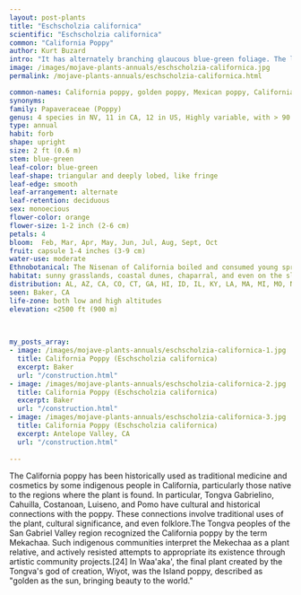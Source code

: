 ```yaml
---
layout: post-plants
title: "Eschscholzia californica"
scientific: "Eschscholzia californica"
common: "California Poppy"
author: Kurt Buzard
intro: "It has alternately branching glaucous blue-green foliage. The leaves are alternately divided into round, lobed segments. Can be poisonous if ingested. The flowers are solitary on long stems, silky-textured, with four petals. Flower color ranges through yellow, orange and red. Flowering occurs from February to September in the northern hemisphere. The petals close at night (or in cold, windy weather) and open again the following morning, although they may remain closed in cloudy weather. The fruit is a slender, dehiscent capsule 3 to 9 cm (1.2 to 3.5 in) long, which splits in two, sometimes explosively with an audible snap, to release numerous small wide black or dark brown seeds."
image: /images/mojave-plants-annuals/eschscholzia-californica.jpg
permalink: /mojave-plants-annuals/eschscholzia-californica.html

common-names: California poppy, golden poppy, Mexican poppy, California sunlight or cup of gold
synonyms: 
family: Papaveraceae (Poppy)
genus: 4 species in NV, 11 in CA, 12 in US, Highly variable, with > 90 taxa described
type: annual
habit: forb
shape: upright
size: 2 ft (0.6 m)
stem: blue-green
leaf-color: blue-green
leaf-shape: triangular and deeply lobed, like fringe
leaf-edge: smooth
leaf-arrangement: alternate
leaf-retention: deciduous
sex: monoecious
flower-color: orange
flower-size: 1-2 inch (2-6 cm)
petals: 4
bloom:  Feb, Mar, Apr, May, Jun, Jul, Aug, Sept, Oct
fruit: capsule 1-4 inches (3-9 cm)
water-use: moderate
Ethnobotanical: The Nisenan of California boiled and consumed young spring leaves
habitat: sunny grasslands, coastal dunes, chaparral, and even on the slopes of pine and redwood forests
distribution: AL, AZ, CA, CO, CT, GA, HI, ID, IL, KY, LA, MA, MI, MO, NC, NE, NH, NM, NV, NY, OH, OR, PA, SC, TN, TX, UT, WA, WI, WY sold commercially and naturalized everywhere
seen: Baker, CA
life-zone: both low and high altitudes
elevation: <2500 ft (900 m)
 
   

my_posts_array:
- image: /images/mojave-plants-annuals/eschscholzia-californica-1.jpg
  title: California Poppy (Eschscholzia californica)
  excerpt: Baker
  url: "/construction.html"
- image: /images/mojave-plants-annuals/eschscholzia-californica-2.jpg
  title: California Poppy (Eschscholzia californica)
  excerpt: Baker
  url: "/construction.html"
- image: /images/mojave-plants-annuals/eschscholzia-californica-3.jpg
  title: California Poppy (Eschscholzia californica)
  excerpt: Antelope Valley, CA
  url: "/construction.html"
 
---
```

  
  
 <p>The California poppy has been historically used as traditional medicine and cosmetics by some indigenous people in California, particularly those native to the regions where the plant is found. In particular, Tongva Gabrielino, Cahuilla, Costanoan, Luiseno, and Pomo have cultural and historical connections with the poppy. These connections involve traditional uses of the plant, cultural significance, and even folklore.The Tongva peoples of the San Gabriel Valley region recognized the California poppy by the term Mekachaa. Such indigenous communities interpret the Mekechaa as a plant relative, and actively resisted attempts to appropriate its existence through artistic community projects.[24] In Waa'aka', the final plant created by the Tongva's god of creation, Wiyot, was the Island poppy, described as "golden as the sun, bringing beauty to the world."</p>

